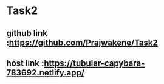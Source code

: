 # Task2
## github link :https://github.com/Prajwakene/Task2
## host link :https://tubular-capybara-783692.netlify.app/
